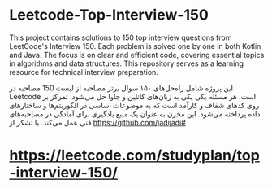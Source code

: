 ﻿# Leetcode-Top-Interview-150
This project contains solutions to 150 top interview questions from LeetCode's Interview 150. Each problem is solved one by one in both Kotlin and Java.
The focus is on clear and efficient code, covering essential topics in algorithms and data structures. 
This repository serves as a learning resource for technical interview preparation.

این پروژه شامل راه‌حل‌های ۱۵۰ سوال برتر مصاحبه از لیست 150 مصاحبه در Leetcode است.
هر مسئله یکی یکی به زبان‌های کاتلین و جاوا حل می‌شود. تمرکز بر روی کدهای شفاف و کارآمد است که به موضوعات اساسی در الگوریتم‌ها و ساختارهای داده پرداخته می‌شود.
این مخزن به عنوان یک منبع یادگیری برای آمادگی در مصاحبه‌های فنی عمل می‌کند.
با تشکر از https://github.com/jadijadi#

# https://leetcode.com/studyplan/top-interview-150/

